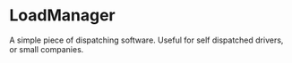 # LoadManager
A simple piece of dispatching software. Useful for self dispatched drivers, or small companies.
